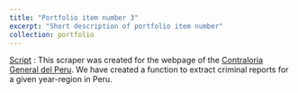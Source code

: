 ```yaml
---
title: "Portfolio item number 3"
excerpt: "Short description of portfolio item number"
collection: portfolio
---
```

[Script](https://github.com/alexanderquispe/ECO224/blob/main/Labs/replication_1/Group5_lab1_R_2.ipynb)  : This scraper was created for the webpage of the [Contraloria General del Peru](https://appbp.contraloria.gob.pe/BuscadorCGR/Informes/Avanzado.html). We have created a function to extract criminal reports for a given year-region in Peru.


